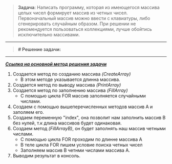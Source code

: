 >**Задача**: Написать программу, которая из имеющегося массива целых чисел формирует массив из четных чисел. 
Первоначальный массив можно ввести с клавиатуры, либо сгенерировать случайным образом. 
При решении не рекомендуется пользоваться коллекциями, лучше обойтись исключительно массивами.
--------------------------------------------------------------------------------------------------------------------
>**# Решение задачи:**
--------------------------------------------------------------------------------------------------------------------
***[Ссылка на основной метод решения задачи](https://disk.yandex.ru/i/_JDm8tzeZ9pLZg)***
1. Создается метод по созданию массива *(CreateArray)*
   - В этом методе указывается длинна массива.
2. Создается метод по выводу массива *(PrintArray)*
3. Создается метод по заполнению массива *(FillArray)*
   - С помощью цикла FOR массив заполняется случайными числами. 
4. Создаем с помощью вышеперечисленных методов массив А и заполяем его.
5. Создаем переменную "index", она позволит нам заполнить массив B без нулей, т.к длина массивов будет одинаковая. 
6. Создаем метод *(FillArrayB)*, он будет заполнять наш массив четными числами.
   - С помощью цикла FOR проходим по длинне массива А
   - В теле цикла FOR пишем условие поиска четных чисел
   - Заполняем массив B четнми числами массива А.
7. Выводим результат в консоль.   

